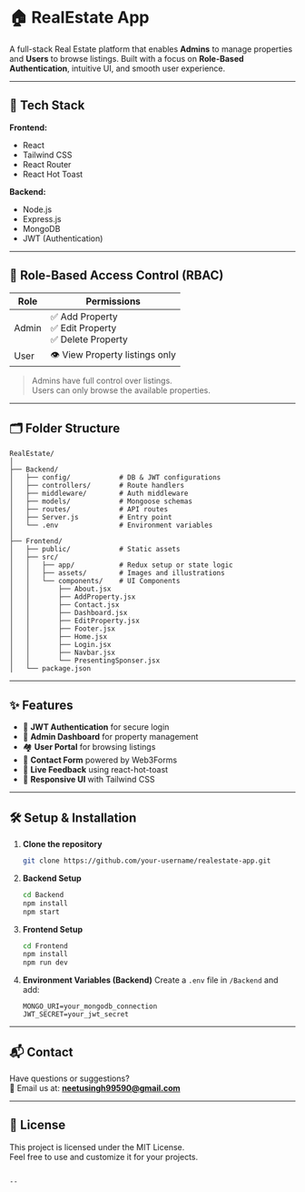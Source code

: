 # 🏠 RealEstate App

A full-stack Real Estate platform that enables **Admins** to manage properties and **Users** to browse listings. Built with a focus on **Role-Based Authentication**, intuitive UI, and smooth user experience.

---

## 🚀 Tech Stack

**Frontend:**  
- React  
- Tailwind CSS  
- React Router  
- React Hot Toast  

**Backend:**  
- Node.js  
- Express.js  
- MongoDB  
- JWT (Authentication)

---

## 👥 Role-Based Access Control (RBAC)

| Role  | Permissions                                                |
|-------|------------------------------------------------------------|
| Admin | ✅ Add Property <br> ✅ Edit Property <br> ✅ Delete Property |
| User  | 👁️ View Property listings only                             |

> Admins have full control over listings.  
> Users can only browse the available properties.

---

## 🗂️ Folder Structure

```
RealEstate/
│
├── Backend/
│   ├── config/            # DB & JWT configurations
│   ├── controllers/       # Route handlers
│   ├── middleware/        # Auth middleware
│   ├── models/            # Mongoose schemas
│   ├── routes/            # API routes
│   ├── Server.js          # Entry point
│   └── .env               # Environment variables
│
├── Frontend/
│   ├── public/            # Static assets
│   ├── src/
│   │   ├── app/           # Redux setup or state logic
│   │   ├── assets/        # Images and illustrations
│   │   └── components/    # UI Components
│   │       ├── About.jsx
│   │       ├── AddProperty.jsx
│   │       ├── Contact.jsx
│   │       ├── Dashboard.jsx
│   │       ├── EditProperty.jsx
│   │       ├── Footer.jsx
│   │       ├── Home.jsx
│   │       ├── Login.jsx
│   │       ├── Navbar.jsx
│   │       └── PresentingSponser.jsx
│   └── package.json
```

---

## ✨ Features

- 🔐 **JWT Authentication** for secure login
- 📌 **Admin Dashboard** for property management
- 🏘️ **User Portal** for browsing listings
- 📨 **Contact Form** powered by Web3Forms
- 🔔 **Live Feedback** using react-hot-toast
- 📱 **Responsive UI** with Tailwind CSS

---

## 🛠️ Setup & Installation

1. **Clone the repository**
   ```bash
   git clone https://github.com/your-username/realestate-app.git
   ```

2. **Backend Setup**
   ```bash
   cd Backend
   npm install
   npm start
   ```

3. **Frontend Setup**
   ```bash
   cd Frontend
   npm install
   npm run dev
   ```

4. **Environment Variables (Backend)**
   Create a `.env` file in `/Backend` and add:
   ```
   MONGO_URI=your_mongodb_connection
   JWT_SECRET=your_jwt_secret
   ```

---

## 📬 Contact

Have questions or suggestions?  
📧 Email us at: **neetusingh99590@gmail.com**

---

## 📌 License

This project is licensed under the MIT License.  
Feel free to use and customize it for your projects.
```

--